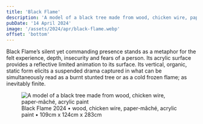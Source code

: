 ```yaml
---
title: 'Black Flame'
description: 'A model of a black tree made from wood, chicken wire, paper-mâché, acrylic paint'
pubDate: '14 April 2024'
image: '/assets/2024/apr/black-flame.webp'
offset: 'bottom'
---
```


Black Flame’s silent yet commanding presence stands as a metaphor for the felt experience, depth, insecurity and fears of a person. Its acrylic surface provides a reflective limited animation to its surface. Its vertical, organic, static form elicits a suspended drama captured in what can be simultaneously read as a burnt stunted tree or as a cold frozen flame; as inevitably finite.

<figure>
  <img src="/assets/2024/apr/black-flame.webp" alt="A model of a black tree made from wood, chicken wire, paper-mâché, acrylic paint" />
  <figcaption>Black Flame 2024 • wood, chicken wire, paper-mâché, acrylic paint • 109cm x 124cm x 283cm</figcaption>
</figure>